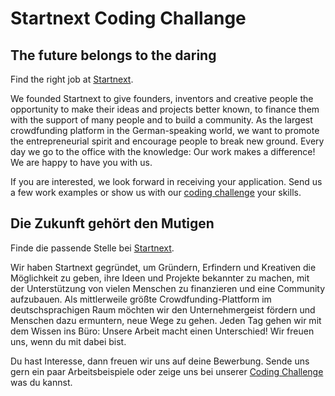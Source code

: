# Startnext Coding Challange

## The future belongs to the daring

Find the right job at [Startnext][1].

We founded Startnext to give founders, inventors and creative people the opportunity to make their ideas and projects better known, to finance them with the support of many people and to build a community.
As the largest crowdfunding platform in the German-speaking world, we want to promote the entrepreneurial spirit and encourage people to break new ground.
Every day we go to the office with the knowledge: Our work makes a difference!
We are happy to have you with us.

If you are interested, we look forward in receiving your application.
Send us a few work examples or show us with our [coding challenge][2] your skills.

## Die Zukunft gehört den Mutigen

Finde die passende Stelle bei [Startnext][1].

Wir haben Startnext gegründet, um Gründern, Erfindern und Kreativen die Möglichkeit zu geben, ihre Ideen und Projekte bekannter zu machen, mit der Unterstützung von vielen Menschen zu finanzieren und eine Community aufzubauen.
Als mittlerweile größte Crowdfunding-Plattform im deutschsprachigen Raum möchten wir den Unternehmergeist fördern und Menschen dazu ermuntern, neue Wege zu gehen.
Jeden Tag gehen wir mit dem Wissen ins Büro: Unsere Arbeit macht einen Unterschied!
Wir freuen uns, wenn du mit dabei bist.

Du hast Interesse, dann freuen wir uns auf deine Bewerbung.
Sende uns gern ein paar Arbeitsbeispiele oder zeige uns bei unserer [Coding Challenge][3] was du kannst.

[1]: https://www.startnext.com/info/jobs.html
[2]: challenge/en_rest.md
[3]: challenge/de_rest.md
